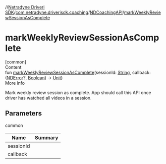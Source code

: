 //[Netradyne Driveri SDK](../../index.md)/[com.netradyne.driverisdk.coaching](../index.md)/[NDCoachingAPI](index.md)/[markWeeklyReviewSessionAsComplete](mark-weekly-review-session-as-complete.md)



# markWeeklyReviewSessionAsComplete  
[common]  
Content  
fun [markWeeklyReviewSessionAsComplete](mark-weekly-review-session-as-complete.md)(sessionId: [String](https://kotlinlang.org/api/latest/jvm/stdlib/kotlin/-string/index.html), callback: ([NDError](../../com.netradyne.driverisdk/-n-d-error/index.md)?, [Boolean](https://kotlinlang.org/api/latest/jvm/stdlib/kotlin/-boolean/index.html)) -> [Unit](https://kotlinlang.org/api/latest/jvm/stdlib/kotlin/-unit/index.html))  
More info  


Mark weekly review session as complete. App should call this API once driver has watched all videos in a session.



## Parameters  
  
common  
  
|  Name|  Summary| 
|---|---|
| <a name="com.netradyne.driverisdk.coaching/NDCoachingAPI/markWeeklyReviewSessionAsComplete/#kotlin.String#kotlin.Function2[com.netradyne.driverisdk.NDError?,kotlin.Boolean,kotlin.Unit]/PointingToDeclaration/"></a>sessionId| <a name="com.netradyne.driverisdk.coaching/NDCoachingAPI/markWeeklyReviewSessionAsComplete/#kotlin.String#kotlin.Function2[com.netradyne.driverisdk.NDError?,kotlin.Boolean,kotlin.Unit]/PointingToDeclaration/"></a>
| <a name="com.netradyne.driverisdk.coaching/NDCoachingAPI/markWeeklyReviewSessionAsComplete/#kotlin.String#kotlin.Function2[com.netradyne.driverisdk.NDError?,kotlin.Boolean,kotlin.Unit]/PointingToDeclaration/"></a>callback| <a name="com.netradyne.driverisdk.coaching/NDCoachingAPI/markWeeklyReviewSessionAsComplete/#kotlin.String#kotlin.Function2[com.netradyne.driverisdk.NDError?,kotlin.Boolean,kotlin.Unit]/PointingToDeclaration/"></a>
  
  



